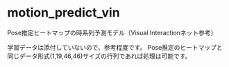 # motion_predict_vin
Pose推定ヒートマップの時系列予測モデル（Visual Interactionネット参考）

学習データは添付していないので、参考程度です。
Pose推定のヒートマップと同じデータ形式(1,19,46,46)サイズの行列であれば処理は可能です。
